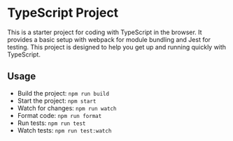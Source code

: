 # TypeScript Project

This is a starter project for coding with TypeScript in the browser. It provides a basic setup with webpack for module bundling and Jest for testing. This project is designed to help you get up and running quickly with TypeScript.

## Usage

- Build the project: `npm run build`
- Start the project: `npm start`
- Watch for changes: `npm run watch`
- Format code: `npm run format`
- Run tests: `npm run test`
- Watch tests: `npm run test:watch`
